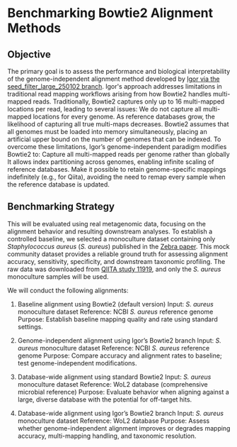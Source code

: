 # Benchmarking Bowtie2 Alignment Methods
## Objective
The primary goal is to assess the performance and biological interpretability of the genome-independent alignment method developed by [Igor via the seed_filter_large_250102 branch](https://github.com/sfiligoi/bowtie2/tree/seed_filter_large_250102). Igor's approach addresses limitations in traditional read mapping workflows arising from how Bowtie2 handles multi-mapped reads.
Traditionally, Bowtie2 captures only up to 16 multi-mapped locations per read, leading to several issues:
We do not capture all multi-mapped locations for every genome.
As reference databases grow, the likelihood of capturing all true multi-maps decreases.
Bowtie2 assumes that all genomes must be loaded into memory simultaneously, placing an artificial upper bound on the number of genomes that can be indexed.
To overcome these limitations, Igor’s genome-independent paradigm modifies Bowtie2 to: 
Capture all multi-mapped reads per genome rather than globally
It allows index partitioning across genomes, enabling infinite scaling of reference databases. 
Make it possible to retain genome-specific mappings indefinitely (e.g., for Qiita), avoiding the need to remap every sample when the reference database is updated.

## Benchmarking Strategy

This will be evaluated using real metagenomic data, focusing on the alignment behavior and resulting downstream analyses. To establish a controlled baseline, we selected a monoculture dataset containing only _Staphylococcus aureus_ (_S. aureus_) published in the [Zebra paper](https://www.sciencedirect.com/org/science/article/pii/S2379507722003592). This mock community dataset provides a reliable ground truth for assessing alignment accuracy, sensitivity, specificity, and downstream taxonomic profiling. The raw data was downloaded from [QIITA study 11919](https://qiita.ucsd.edu/study/description/11919), and only the _S. aureus_ monoculture samples will be used.

We will conduct the following alignments:

1. Baseline alignment using Bowtie2 (default version)
Input: _S. aureus_ monoculture dataset
Reference: NCBI _S. aureus_ reference genome
Purpose: Establish baseline mapping quality and rate using standard settings.


2. Genome-independent alignment using Igor’s Bowtie2 branch
Input: _S. aureus_ monoculture dataset
Reference: NCBI _S. aureus_ reference genome
Purpose: Compare accuracy and alignment rates to baseline; test genome-independent modifications.


3. Database-wide alignment using standard Bowtie2
Input: _S. aureus_ monoculture dataset
Reference: WoL2 database (comprehensive microbial reference)
Purpose: Evaluate behavior when aligning against a large, diverse database with the potential for off-target hits.


4. Database-wide alignment using Igor’s Bowtie2 branch
Input: _S. aureus_ monoculture dataset
Reference: WoL2 database
Purpose: Assess whether genome-independent alignment improves or degrades mapping accuracy, multi-mapping handling, and taxonomic resolution.
